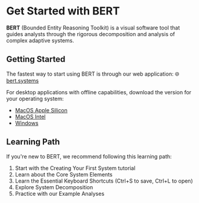 # Get Started with BERT

**BERT** (Bounded Entity Reasoning Toolkit) is a visual software tool that guides analysts through the rigorous decomposition and analysis of complex adaptive systems.

## Getting Started <a href="#getting-started" id="getting-started"></a>

The fastest way to start using BERT is through our web application: 🌐 [bert.systems](https://bert.systems/)​

For desktop applications with offline capabilities, download the version for your operating system:

* ​[MacOS Apple Silicon](https://github.com/halcyonic-systems/bert/releases/download/v0.1.0-beta/bert_0.1.0_aarch64.dmg)​
* ​[MacOS Intel](https://github.com/halcyonic-systems/bert/releases/download/v0.1.0-beta/bert_0.1.0_x64.dmg)​
* ​[Windows](https://github.com/halcyonic-systems/bert/releases/download/v0.1.0-beta/bert.exe)​

## Learning Path <a href="#learning-path" id="learning-path"></a>

If you're new to BERT, we recommend following this learning path:

1. Start with the Creating Your First System tutorial
2. Learn about the Core System Elements
3. Learn the Essential Keyboard Shortcuts (Ctrl+S to save, Ctrl+L to open)
4. Explore System Decomposition
5. Practice with our Example Analyses

